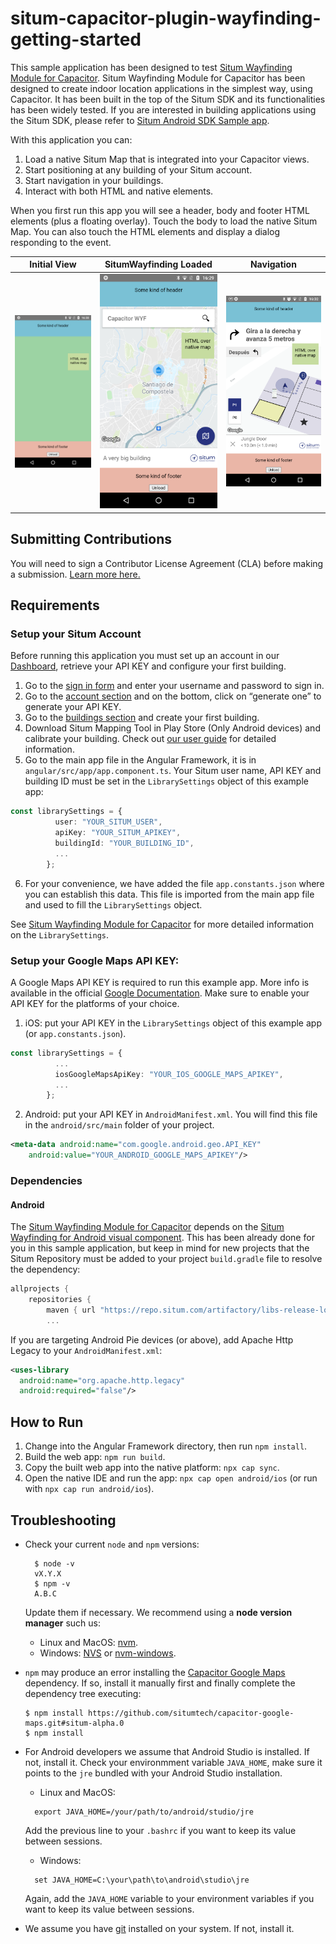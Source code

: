 # situm-capacitor-plugin-wayfinding-getting-started

This sample application has been designed to test [Situm Wayfinding Module for Capacitor](https://github.com/situmtech/situm-capacitor-plugin-wayfinding). Situm Wayfinding Module for Capacitor has been designed to create indoor location applications in the simplest way, using Capacitor. It has been built in the top of the Situm SDK and its functionalities has been widely tested. If you are interested in building applications using the Situm SDK, please refer to [Situm Android SDK Sample app](https://github.com/situmtech/situm-android-getting-started).

With this application you can:

1. Load a native Situm Map that is integrated into your Capacitor views.
2. Start positioning at any building of your Situm account.
3. Start navigation in your buildings.
4. Interact with both HTML and native elements.

When you first run this app you will see a header, body and footer HTML elements (plus a floating overlay).
Touch the body to load the native Situm Map.
You can also touch the HTML elements and display a dialog responding to the event.

Initial View               | SitumWayfinding Loaded     | Navigation
:-------------------------:|:-------------------------: |:-------------------------:
![Initial View](images/wyf-pre-load.png?raw=true "Initial view")  |  ![SitumWayfinding Loaded](images/wyf-loaded.png?raw=true "SitumWayfindingLoaded") | ![Navigation](images/wyf-navigation.png?raw=true "Navigation")


## Submitting Contributions

You will need to sign a Contributor License Agreement (CLA) before making a submission. 
[Learn more here.](https://situm.com/contributions/)

## Requirements

### Setup your Situm Account

Before running this application you must set up an account in our [Dashboard](https://dashboard.situm.com), retrieve your API KEY and configure your first building.

1. Go to the [sign in form](http://dashboard.situm.com/accounts/register) and enter your username and password to sign in.
2. Go to the [account section](https://dashboard.situm.com/accounts/profile) and on the bottom, click on “generate one” to generate your API KEY.
3. Go to the [buildings section](http://dashboard.situm.com/buildings) and create your first building.
4. Download Situm Mapping Tool in Play Store (Only Android devices) and calibrate your building. Check out [our user guide](https://situm.com/docs/03-calibration/) for detailed information.
5. Go to the main app file in the Angular Framework, it is in `angular/src/app/app.component.ts`. Your Situm user name, API KEY and building ID must be set in the `LibrarySettings` object of this example app:
```typescript
const librarySettings = {
          user: "YOUR_SITUM_USER",
          apiKey: "YOUR_SITUM_APIKEY",
          buildingId: "YOUR_BUILDING_ID",
          ...
        };
```
6. For your convenience, we have added the file `app.constants.json` where you can establish this data. This file is imported from the main app file and used to fill the `LibrarySettings` object.

See [Situm Wayfinding Module for Capacitor](https://github.com/situmtech/situm-capacitor-plugin-wayfinding) for more detailed information on the `LibrarySettings`.

### Setup your Google Maps API KEY:

A Google Maps API KEY is required to run this example app.
More info is available in the official [Google Documentation](https://developers.google.com/maps/documentation/android-sdk/get-api-key).
Make sure to enable your API KEY for the platforms of your choice.

1. iOS: put your API KEY in the `LibrarySettings` object of this example app (or `app.constants.json`).
```typescript
const librarySettings = {
          ...
          iosGoogleMapsApiKey: "YOUR_IOS_GOOGLE_MAPS_APIKEY",
          ...
        };
```
2. Android: put your API KEY in `AndroidManifest.xml`. You will find this file in the `android/src/main` folder of your project.
```xml
<meta-data android:name="com.google.android.geo.API_KEY"
    android:value="YOUR_ANDROID_GOOGLE_MAPS_APIKEY"/>
```

### Dependencies

#### Android

The [Situm Wayfinding Module for Capacitor](https://github.com/situmtech/situm-capacitor-plugin-wayfinding) depends on the [Situm Wayfinding for Android visual component](https://situm.com/docs/01-android-quickstart-guide/). This has been already done for you in this sample application, but keep in mind for new projects that the Situm Repository must be added to your project `build.gradle` file to resolve the dependency:
```groovy
allprojects {
    repositories {
        maven { url "https://repo.situm.com/artifactory/libs-release-local" }
        ...
```

If you are targeting Android Pie devices (or above), add Apache Http Legacy to your `AndroidManifest.xml`:
```xml
<uses-library
  android:name="org.apache.http.legacy"
  android:required="false"/>
```

## How to Run

1. Change into the Angular Framework directory, then run `npm install`.
2. Build the web app: `npm run build`.
3. Copy the built web app into the native platform: `npx cap sync`.
4. Open the native IDE and run the app: `npx cap open android/ios` (or run with `npx cap run android/ios`).

## Troubleshooting

* Check your current `node` and `npm` versions:
  ```
    $ node -v
    vX.Y.X
    $ npm -v
    A.B.C
  ```
  Update them if necessary. We recommend using a __node version manager__ such us:

  * Linux and MacOS: [nvm](https://github.com/nvm-sh/nvm).
  * Windows: [NVS](https://github.com/jasongin/nvs) or [nvm-windows](https://github.com/coreybutler/nvm-windows).

* `npm` may produce an error installing the [Capacitor Google Maps](https://github.com/situmtech/capacitor-google-maps.git#situm-alpha.0) dependency. If so, install it manually first and finally complete the dependency tree executing:
  ```
  $ npm install https://github.com/situmtech/capacitor-google-maps.git#situm-alpha.0
  $ npm install
  ```

* For Android developers we assume that Android Studio is installed. If not, install it.
  Check your environmment variable `JAVA_HOME`, make sure it points to the `jre` bundled with your Android Studio installation.

  * Linux and MacOS:
  ```
    export JAVA_HOME=/your/path/to/android/studio/jre
  ```
  Add the previous line to your `.bashrc` if you want to keep its value between sessions.
  * Windows:
  ```
    set JAVA_HOME=C:\your\path\to\android\studio\jre
  ```
  Again, add the `JAVA_HOME` variable to your environment variables if you want to keep its value between sessions.


* We assume you have [git](https://git-scm.com/) installed on your system. If not, install it.
